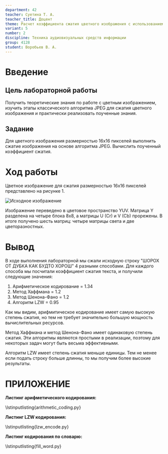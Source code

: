 ```yaml
---
department: 42
teacher: Суетина Т. А.
teacher_title: Доцент
theme: Расчет коэффициента сжатия цветного изображения с использованием алгоритма сжатия JPEG
variant: 5
number: 2
discipline: Техника аудиовизуальных средств информации
group: 4128
student: Воробьев В. А.
---
```


# Введение

## Цель лабораторной работы

Получить теоретические знания по работе с цветным изображением, изучить этапы классического алгоритма JPEG для сжатия цветного изображения и практически реализовать поученные знания.

## Задание

Для цветного изображения размерностью 16х16 пикселей выполнить сжатие изображения на основе алгоритма JPEG. Вычислить поученный коэффициент сжатия.

# Ход работы

Цветное изображение для сжатия размерностью 16х16 пикселей представлено на рисунке 1.

![Исходное изображение](report_images/image.png)

Изображение переведено в цветовое пространство YUV. Матрица Y разделена на четыре блока 8х8, а матрицы U (Cr) и V (Cb) прорежены. В итоге получено шесть матриц: четыре матрицы света и две цветоразностных.

# Вывод

В ходе выполнения лабораторной мы сжали исходную строку "ШОРОХ ОТ ДУБКА КАК БУДТО ХОРОШ" 4 разными способами. Для каждого способа мы посчитали коэффициент сжатия текста, и получили следующие значения:

1. Арифметическое кодирование = $1.34$
2. Метод Хаффмана = $1.2$
3. Метод Шенона-Фано = $1.2$
4. Алгоритм LZW = $0.95$

Как мы видим, арифмитическое кодирование имеет самую высокую степень сжатия, но тем не требует значительно большую мощность вычислительных ресурсов.

Метод Хаффмана и метод Шенона-Фано имеет одинаковую степень сжатия. Эти алгоритмы являются простыми в реализации, поэтому для некоторых задач могут быть весьма эффективными.

Алгоритм LZW имеет степень сжатия меньше единицы. Тем не менее если подать строку больше длинны, то мы получим более высокие результаты.

# ПРИЛОЖЕНИЕ <suaidoc-center>

**Листинг арифметического кодирования:**

\lstinputlisting{arithmetic_coding.py}

**Листинг LZW кодирования:**

\lstinputlisting{lzw_encode.py}

**Листинг кодирования по словарю:**

\lstinputlisting{fill_word.py}